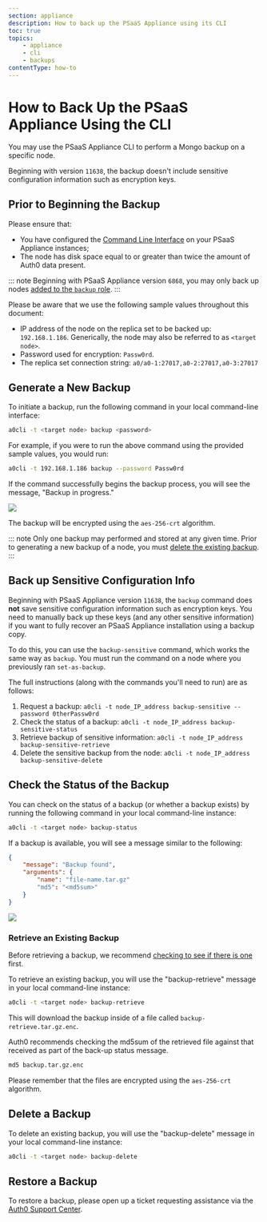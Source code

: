 ```yaml
---
section: appliance
description: How to back up the PSaaS Appliance using its CLI
toc: true
topics:
    - appliance
    - cli
    - backups
contentType: how-to
---
```


# How to Back Up the PSaaS Appliance Using the CLI

You may use the PSaaS Appliance CLI to perform a Mongo backup on a specific node.

Beginning with version `11638`, the backup doesn't include sensitive configuration information such as encryption keys.

## Prior to Beginning the Backup

Please ensure that:
* You have configured the [Command Line Interface](/appliance/cli/configure-cli) on your PSaaS Appliance instances;
* The node has disk space equal to or greater than twice the amount of Auth0 data present.

::: note
Beginning with PSaaS Appliance version `6868`, you may only back up nodes [added to the `backup` role](/appliance/cli/adding-node-to-backup-role).
:::

Please be aware that we use the following sample values throughout this document:

* IP address of the node on the replica set to be backed up: `192.168.1.186`. Generically, the node may also be referred to as `<target node>`.
* Password used for encryption: `Passw0rd`.
* The replica set connection string: `a0/a0-1:27017,a0-2:27017,a0-3:27017`

## Generate a New Backup

To initiate a backup, run the following command in your local command-line interface:

```bash
a0cli -t <target node> backup <password>
```

For example, if you were to run the above command using the provided sample values, you would run:

```bash
a0cli -t 192.168.1.186 backup --password Passw0rd
```

If the command successfully begins the backup process, you will see the message, "Backup in progress."

![](/media/articles/appliance/cli/backup-in-progress.png)

The backup will be encrypted using the `aes-256-crt` algorithm.

::: note
Only one backup may performed and stored at any given time. Prior to generating a new backup of a node, you must [delete the existing backup](#deleting-the-backup).
:::

## Back up Sensitive Configuration Info

Beginning with PSaaS Appliance version `11638`, the `backup` command does **not** save sensitive configuration information such as encryption keys. You need to manually back up these keys (and any other sensitive information) if you want to fully recover an PSaaS Appliance installation using a backup copy.

To do this, you can use the `backup-sensitive` command, which works the same way as `backup`. You must run the command on a node where you previously ran `set-as-backup`.

The full instructions (along with the commands you'll need to run) are as follows:

1. Request a backup: `a0cli -t node_IP_address backup-sensitive --password 0therPassw0rd`
2. Check the status of a backup: `a0cli -t node_IP_address backup-sensitive-status`
3. Retrieve backup of sensitive information: `a0cli -t node_IP_address backup-sensitive-retrieve`
4. Delete the sensitive backup from the node: `a0cli -t node_IP_address backup-sensitive-delete`

## Check the Status of the Backup

You can check on the status of a backup (or whether a backup exists) by running the following command in your local command-line instance:

```bash
a0cli -t <target node> backup-status
```

If a backup is available, you will see a message similar to the following:

```json
{
    "message": "Backup found",
    "arguments": {
        "name": "file-name.tar.gz"
        "md5": "<md5sum>"
    }
}
```

![](/media/articles/appliance/cli/backup-available.png)

### Retrieve an Existing Backup

Before retrieving a backup, we recommend [checking to see if there is one](#checking-the-status-of-the-backup) first.

To retrieve an existing backup, you will use the "backup-retrieve" message in your local command-line instance:

```bash
a0cli -t <target node> backup-retrieve
```

This will download the backup inside of a file called `backup-retrieve.tar.gz.enc`.

Auth0 recommends checking the md5sum of the retrieved file against that received as part of the back-up status message.

```bash
md5 backup.tar.gz.enc
```

Please remember that the files are encrypted using the `aes-256-crt` algorithm.

## Delete a Backup

To delete an existing backup, you will use the "backup-delete" message in your local command-line instance:

```bash
a0cli -t <target node> backup-delete
```

## Restore a Backup

To restore a backup, please open up a ticket requesting assistance via the [Auth0 Support Center](https://support.auth0.com/).
